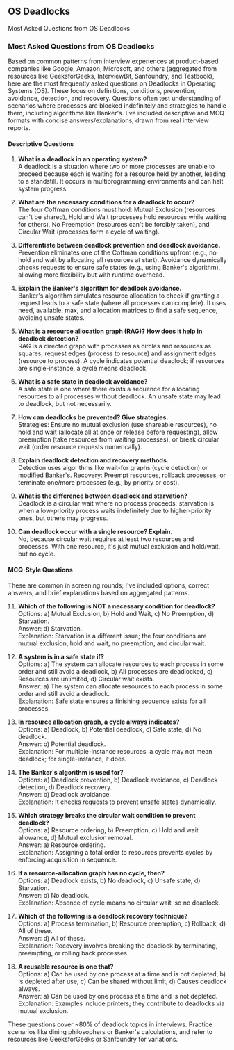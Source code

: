## OS Deadlocks

Most Asked Questions from OS Deadlocks

### Most Asked Questions from OS Deadlocks

Based on common patterns from interview experiences at product-based companies like Google, Amazon, Microsoft, and others (aggregated from resources like GeeksforGeeks, InterviewBit, Sanfoundry, and Testbook), here are the most frequently asked questions on Deadlocks in Operating Systems (OS). These focus on definitions, conditions, prevention, avoidance, detection, and recovery. Questions often test understanding of scenarios where processes are blocked indefinitely and strategies to handle them, including algorithms like Banker's. I've included descriptive and MCQ formats with concise answers/explanations, drawn from real interview reports.

#### Descriptive Questions
1. **What is a deadlock in an operating system?**  
   A deadlock is a situation where two or more processes are unable to proceed because each is waiting for a resource held by another, leading to a standstill. It occurs in multiprogramming environments and can halt system progress.

2. **What are the necessary conditions for a deadlock to occur?**  
   The four Coffman conditions must hold: Mutual Exclusion (resources can't be shared), Hold and Wait (processes hold resources while waiting for others), No Preemption (resources can't be forcibly taken), and Circular Wait (processes form a cycle of waiting).

3. **Differentiate between deadlock prevention and deadlock avoidance.**  
   Prevention eliminates one of the Coffman conditions upfront (e.g., no hold and wait by allocating all resources at start). Avoidance dynamically checks requests to ensure safe states (e.g., using Banker's algorithm), allowing more flexibility but with runtime overhead.

4. **Explain the Banker's algorithm for deadlock avoidance.**  
   Banker's algorithm simulates resource allocation to check if granting a request leads to a safe state (where all processes can complete). It uses need, available, max, and allocation matrices to find a safe sequence, avoiding unsafe states.

5. **What is a resource allocation graph (RAG)? How does it help in deadlock detection?**  
   RAG is a directed graph with processes as circles and resources as squares; request edges (process to resource) and assignment edges (resource to process). A cycle indicates potential deadlock; if resources are single-instance, a cycle means deadlock.

6. **What is a safe state in deadlock avoidance?**  
   A safe state is one where there exists a sequence for allocating resources to all processes without deadlock. An unsafe state may lead to deadlock, but not necessarily.

7. **How can deadlocks be prevented? Give strategies.**  
   Strategies: Ensure no mutual exclusion (use shareable resources), no hold and wait (allocate all at once or release before requesting), allow preemption (take resources from waiting processes), or break circular wait (order resource requests numerically).

8. **Explain deadlock detection and recovery methods.**  
   Detection uses algorithms like wait-for graphs (cycle detection) or modified Banker's. Recovery: Preempt resources, rollback processes, or terminate one/more processes (e.g., by priority or cost).

9. **What is the difference between deadlock and starvation?**  
   Deadlock is a circular wait where no process proceeds; starvation is when a low-priority process waits indefinitely due to higher-priority ones, but others may progress.

10. **Can deadlock occur with a single resource? Explain.**  
    No, because circular wait requires at least two resources and processes. With one resource, it's just mutual exclusion and hold/wait, but no cycle.

#### MCQ-Style Questions
These are common in screening rounds; I've included options, correct answers, and brief explanations based on aggregated patterns.

11. **Which of the following is NOT a necessary condition for deadlock?**  
    Options: a) Mutual Exclusion, b) Hold and Wait, c) No Preemption, d) Starvation.  
    Answer: d) Starvation.  
    Explanation: Starvation is a different issue; the four conditions are mutual exclusion, hold and wait, no preemption, and circular wait.

12. **A system is in a safe state if?**  
    Options: a) The system can allocate resources to each process in some order and still avoid a deadlock, b) All processes are deadlocked, c) Resources are unlimited, d) Circular wait exists.  
    Answer: a) The system can allocate resources to each process in some order and still avoid a deadlock.  
    Explanation: Safe state ensures a finishing sequence exists for all processes.

13. **In resource allocation graph, a cycle always indicates?**  
    Options: a) Deadlock, b) Potential deadlock, c) Safe state, d) No deadlock.  
    Answer: b) Potential deadlock.  
    Explanation: For multiple-instance resources, a cycle may not mean deadlock; for single-instance, it does.

14. **The Banker's algorithm is used for?**  
    Options: a) Deadlock prevention, b) Deadlock avoidance, c) Deadlock detection, d) Deadlock recovery.  
    Answer: b) Deadlock avoidance.  
    Explanation: It checks requests to prevent unsafe states dynamically.

15. **Which strategy breaks the circular wait condition to prevent deadlock?**  
    Options: a) Resource ordering, b) Preemption, c) Hold and wait allowance, d) Mutual exclusion removal.  
    Answer: a) Resource ordering.  
    Explanation: Assigning a total order to resources prevents cycles by enforcing acquisition in sequence.

16. **If a resource-allocation graph has no cycle, then?**  
    Options: a) Deadlock exists, b) No deadlock, c) Unsafe state, d) Starvation.  
    Answer: b) No deadlock.  
    Explanation: Absence of cycle means no circular wait, so no deadlock.

17. **Which of the following is a deadlock recovery technique?**  
    Options: a) Process termination, b) Resource preemption, c) Rollback, d) All of these.  
    Answer: d) All of these.  
    Explanation: Recovery involves breaking the deadlock by terminating, preempting, or rolling back processes.

18. **A reusable resource is one that?**  
    Options: a) Can be used by one process at a time and is not depleted, b) Is depleted after use, c) Can be shared without limit, d) Causes deadlock always.  
    Answer: a) Can be used by one process at a time and is not depleted.  
    Explanation: Examples include printers; they contribute to deadlocks via mutual exclusion.

These questions cover ~80% of deadlock topics in interviews. Practice scenarios like dining philosophers or Banker's calculations, and refer to resources like GeeksforGeeks or Sanfoundry for variations.